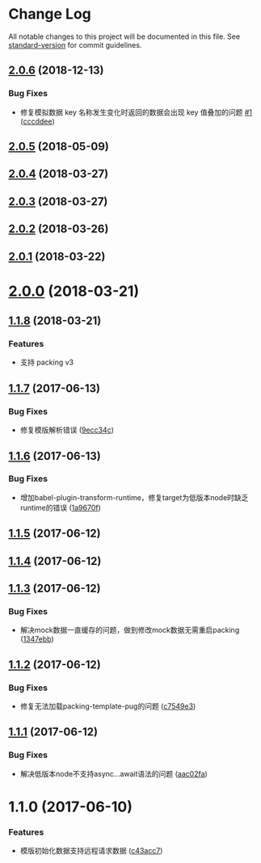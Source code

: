 # Change Log

All notable changes to this project will be documented in this file. See [standard-version](https://github.com/conventional-changelog/standard-version) for commit guidelines.

<a name="2.0.6"></a>
## [2.0.6](https://github.com/packingjs/packing-template-pug/compare/v2.0.5...v2.0.6) (2018-12-13)


### Bug Fixes

* 修复模拟数据 key 名称发生变化时返回的数据会出现 key 值叠加的问题 [#1](https://github.com/packingjs/packing-template-pug/issues/1) ([cccddee](https://github.com/packingjs/packing-template-pug/commit/cccddee))



<a name="2.0.5"></a>
## [2.0.5](https://github.com/packingjs/packing-template-pug/compare/v2.0.4...v2.0.5) (2018-05-09)



<a name="2.0.4"></a>
## [2.0.4](https://github.com/packingjs/packing-template-pug/compare/v2.0.3...v2.0.4) (2018-03-27)



<a name="2.0.3"></a>
## [2.0.3](https://github.com/packingjs/packing-template-pug/compare/v2.0.2...v2.0.3) (2018-03-27)



<a name="2.0.2"></a>
## [2.0.2](https://github.com/packingjs/packing-template-pug/compare/v2.0.1...v2.0.2) (2018-03-26)



<a name="2.0.1"></a>
## [2.0.1](https://github.com/packingjs/packing-template-pug/compare/v2.0.0...v2.0.1) (2018-03-22)



<a name="2.0.0"></a>
# [2.0.0](https://github.com/packingjs/packing-template-pug/compare/v1.1.8...v2.0.0) (2018-03-21)



<a name="1.1.8"></a>
## [1.1.8](https://github.com/packingjs/packing-template-pug/compare/v1.1.7...v1.1.8) (2018-03-21)

### Features

* 支持 packing v3 


<a name="1.1.7"></a>
## [1.1.7](https://github.com/packingjs/packing-template-pug/compare/v1.1.6...v1.1.7) (2017-06-13)


### Bug Fixes

* 修复模版解析错误 ([9ecc34c](https://github.com/packingjs/packing-template-pug/commit/9ecc34c))



<a name="1.1.6"></a>
## [1.1.6](https://github.com/packingjs/packing-template-pug/compare/v1.1.5...v1.1.6) (2017-06-13)


### Bug Fixes

* 增加babel-plugin-transform-runtime，修复target为低版本node时缺乏runtime的错误 ([1a9670f](https://github.com/packingjs/packing-template-pug/commit/1a9670f))



<a name="1.1.5"></a>
## [1.1.5](https://github.com/packingjs/packing-template-pug/compare/v1.1.4...v1.1.5) (2017-06-12)



<a name="1.1.4"></a>
## [1.1.4](https://github.com/packingjs/packing-template-pug/compare/v1.1.3...v1.1.4) (2017-06-12)



<a name="1.1.3"></a>
## [1.1.3](https://github.com/packingjs/packing-template-pug/compare/v1.1.2...v1.1.3) (2017-06-12)


### Bug Fixes

* 解决mock数据一直缓存的问题，做到修改mock数据无需重启packing ([1347ebb](https://github.com/packingjs/packing-template-pug/commit/1347ebb))



<a name="1.1.2"></a>
## [1.1.2](https://github.com/packingjs/packing-template-pug/compare/v1.1.1...v1.1.2) (2017-06-12)


### Bug Fixes

* 修复无法加载packing-template-pug的问题 ([c7549e3](https://github.com/packingjs/packing-template-pug/commit/c7549e3))



<a name="1.1.1"></a>
## [1.1.1](https://github.com/packingjs/packing-template-pug/compare/v1.1.0...v1.1.1) (2017-06-12)


### Bug Fixes

* 解决低版本node不支持async...await语法的问题 ([aac02fa](https://github.com/packingjs/packing-template-pug/commit/aac02fa))



<a name="1.1.0"></a>
# 1.1.0 (2017-06-10)


### Features

* 模版初始化数据支持远程请求数据 ([c43acc7](https://github.com/packingjs/packing-template-pug/commit/c43acc7))
